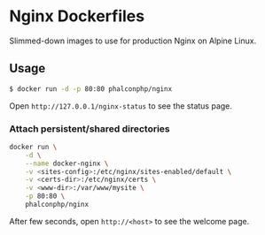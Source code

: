 # Nginx Dockerfiles

Slimmed-down images to use for production Nginx on Alpine Linux.

## Usage

```sh
$ docker run -d -p 80:80 phalconphp/nginx
```

Open `http://127.0.0.1/nginx-status` to see the status page.

### Attach persistent/shared directories

```sh
docker run \
    -d \
    --name docker-nginx \
    -v <sites-config>:/etc/nginx/sites-enabled/default \
    -v <certs-dir>:/etc/nginx/certs \
    -v <www-dir>:/var/www/mysite \
    -p 80:80 \
    phalconphp/nginx
```

After few seconds, open `http://<host>` to see the welcome page.
